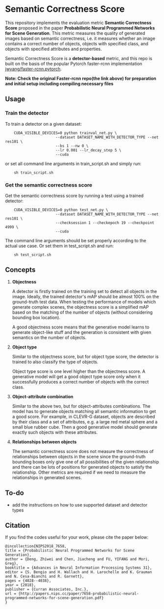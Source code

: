 # Semantic Correctness Score

This repository implements the evaluation metric **Semantic Correctness Score** proposed in the paper **Probabilistic Neural Programmed Networks for Scene Generation**. This metric measures the quality of generated images based on semantic correctness, i.e. it measures whether an image contains a correct number of objects, objects with specified class, and objects with specified attributes and properties. 

Semantic Correctness Score is a **detector-based** metric, and this repo is built on the basis of the popular Pytorch faster-rcnn implementation [jwyang/faster-rcnn.pytorch](https://github.com/jwyang/faster-rcnn.pytorch).  

**Note: Check the original Faster-rcnn repo(the link above) for preparation and initial setup including compiling necessary files**

## Usage 
### Train the detector

To train a detector on a given dataset:

```shell
    CUDA_VISIBLE_DEVICES=0 python trainval_net.py \
                       --dataset DATASET_NAME_WITH_DETECTOR_TYPE --net res101 \
                       --bs 1 --nw 0 \
                       --lr 0.001 --lr_decay_step 5 \
                       --cuda 
```

or set all command line arguments in train_script.sh and simply run:

```shell
    sh train_script.sh
```


### Get the semantic correctness score

Get the semantic correctness score by running a test using a trained detector:

```shell
    CUDA_VISIBLE_DEVICES=0 python test_net.py \
                       --dataset DATASET_NAME_WITH_DETECTOR_TYPE --net res101 \
                       --checksession 1 --checkepoch 19 --checkpoint 4999 \
                       --cuda

```

The command line arguments should be set properly according to the actual use case. Or set them in test_script.sh and run:

```shell
    sh test_script.sh
```


## Concepts

1. **Objectness**

    A detector is firstly trained on the training set to detect all objects in the image. Ideally, the trained detector's mAP should be almost 100% on the ground-truth test data. When testing the performance of models which generate complex scenes, the objectness score is a simplified mAP based on the matching of the number of objects (without considering bounding box location).
    
    A good objectness score means that the generative model learns to generate object-like stuff and the generation is consistent with given semantics on the number of objects.

2. **Object type**
    
    Similar to the objectness score, but for object type score, the detector is trained to also classify the type of objects.
    
    Object type score is one level higher than the objectness score. A generative model will get a good object type score only when it successfully produces a correct number of objects with the correct class.
    
3. **Object-attribute combination**

    Similar to the above two, but for object-attributes combinations. The model has to generate objects matching all semantic information to get a good score. For example, in CLEVR-G dataset, objects are described by their class and a set of attributes, e.g. a large red metal sphere and a small blue rubber cube. Then a good generative model should generate exactly such objects with these attributes. 

4. **Relationships between objects**

    The semantic correctness score does not measure the correctness of relationships between objects in the scene since the ground-truth bounding boxes only give one of all possibilities of the given relationship and there can be lots of positions for generated objects to satisfy the relationship. Other metrics are required if we need to measure the relationships in generated scenes.
    
    


## To-do

- add the instructions on how to use supported dataset and detector types


## Citation
If you find the codes useful for your work, please cite the paper below:
```
@incollection{NIPS2018_7658,
title = {Probabilistic Neural Programmed Networks for Scene Generation},
author = {Deng, Zhiwei and Chen, Jiacheng and FU, YIFANG and Mori, Greg},
booktitle = {Advances in Neural Information Processing Systems 31},
editor = {S. Bengio and H. Wallach and H. Larochelle and K. Grauman and N. Cesa-Bianchi and R. Garnett},
pages = {4028--4038},
year = {2018},
publisher = {Curran Associates, Inc.},
url = {http://papers.nips.cc/paper/7658-probabilistic-neural-programmed-networks-for-scene-generation.pdf}
}

```
